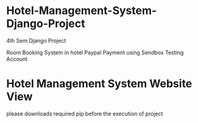 # Hotel-Management-System-Django-Project
4th Sem Django Project 



Room Booking System in hotel 
Paypal Payment using Sendbox Testing Account 


# Hotel Management System Website View 
please downloads required pip before the execution of project 



